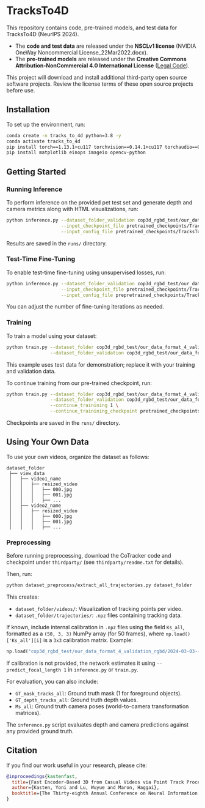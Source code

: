 # TracksTo4D

This repository contains code, pre-trained models, and test data for TracksTo4D (NeurIPS 2024).

- The **code and test data** are released under the **NSCLv1 license** (NVIDIA OneWay Noncommercial License\_22Mar2022.docx).
- The **pre-trained models** are released under the **Creative Commons Attribution-NonCommercial 4.0 International License** ([Legal Code](https://creativecommons.org/licenses/by-nc/4.0/legalcode)).

This project will download and install additional third-party open source software projects. Review the license terms of these open source projects before use.

## Installation

To set up the environment, run:

```bash
conda create -n tracks_to_4d python=3.8 -y
conda activate tracks_to_4d
pip install torch==1.13.1+cu117 torchvision==0.14.1+cu117 torchaudio==0.13.1 --extra-index-url https://download.pytorch.org/whl/cu117
pip install matplotlib einops imageio opencv-python
```

## Getting Started

### Running Inference

To perform inference on the provided pet test set and generate depth and camera metrics along with HTML visualizations, run:

```bash
python inference.py --dataset_folder_validation cop3d_rgbd_test/our_data_format_4_validation_rgbd \
                    --input_checkpoint_file pretrained_checkpoints/TracksTo4D_pretrained_cats_dogs.pt \
                    --input_config_file pretrained_checkpoints/TracksTo4D_pretrained_cats_dogs.json
```

Results are saved in the `runs/` directory.

### Test-Time Fine-Tuning

To enable test-time fine-tuning using unsupervised losses, run:

```bash
python inference.py --dataset_folder_validation cop3d_rgbd_test/our_data_format_4_validation_rgbd \
                    --input_checkpoint_file pretrained_checkpoints/TracksTo4D_pretrained_cats_dogs.pt \
                    --input_config_file prepretrained_checkpoints/TracksTo4D_pretrained_cats_dogs.json                    --finetunning_iterations 500
```

You can adjust the number of fine-tuning iterations as needed.

### Training

To train a model using your dataset:

```bash
python train.py --dataset_folder cop3d_rgbd_test/our_data_format_4_validation_rgbd \
                --dataset_folder_validation cop3d_rgbd_test/our_data_format_4_validation_rgbd
```

This example uses test data for demonstration; replace it with your training and validation data.

To continue training from our pre-trained checkpoint, run:

```bash
python train.py --dataset_folder cop3d_rgbd_test/our_data_format_4_validation_rgbd \
                --dataset_folder_validation cop3d_rgbd_test/our_data_format_4_validation_rgbd \
                --continue_trainining 1 \
                --continue_trainining_checkpoint pretrained_checkpoints/TracksTo4D_pretrained_cats_dogs.pt
```

Checkpoints are saved in the `runs/` directory.

## Using Your Own Data

To use your own videos, organize the dataset as follows:

```
dataset_folder
 ├── view_data
 │   ├── video1_name
 │   │   ├── resized_video
 │   │   │   ├── 000.jpg
 │   │   │   ├── 001.jpg
 │   │   │   ├── ...
 │   ├── video2_name
 │   │   ├── resized_video
 │   │   │   ├── 000.jpg
 │   │   │   ├── 001.jpg
 │   │   │   ├── ...
```

### Preprocessing

Before running preprocessing, download the CoTracker code and checkpoint under `thirdparty/` (see `thirdparty/readme.txt` for details).

Then, run:

```bash
python dataset_preprocess/extract_all_trajectories.py dataset_folder
```

This creates:

- `dataset_folder/videos/`: Visualization of tracking points per video.
- `dataset_folder/trajectories/`: `.npz` files containing tracking data.

If known, include internal calibration in `.npz` files using the field `Ks_all`, formatted as a `(50, 3, 3)` NumPy array (for 50 frames), where `np.load()['Ks_all'][i]` is a `3x3` calibration matrix. Example:

```python
np.load("cop3d_rgbd_test/our_data_format_4_validation_rgbd/2024-03-03--16-50-13_260_st_1.npz")['Ks_all']
```

If calibration is not provided, the network estimates it using `--predict_focal_length 1` in `inference.py` or `train.py`.

For evaluation, you can also include:

- `GT_mask_tracks_all`: Ground truth mask (1 for foreground objects).
- `GT_depth_tracks_all`: Ground truth depth values.
- `Ms_all`: Ground truth camera poses (world-to-camera transformation matrices).

The `inference.py` script evaluates depth and camera predictions against any provided ground truth.

## Citation

If you find our work useful in your research, please cite:

```bibtex
@inproceedings{kastenfast,
  title={Fast Encoder-Based 3D from Casual Videos via Point Track Processing},
  author={Kasten, Yoni and Lu, Wuyue and Maron, Haggai},
  booktitle={The Thirty-eighth Annual Conference on Neural Information Processing Systems}
}
```

